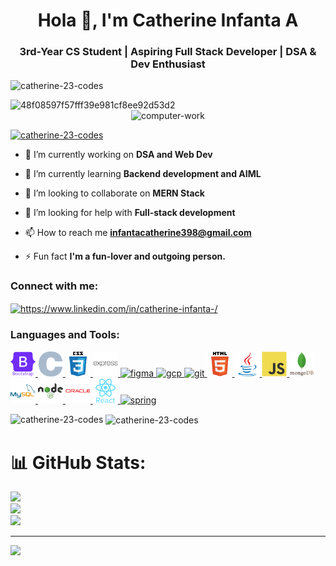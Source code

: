 <h1 align="center">Hola 👋, I'm Catherine Infanta A</h1>
<h3 align="center">3rd-Year CS Student | Aspiring Full Stack Developer | DSA & Dev Enthusiast</h3>

<p align="left"> <img src="https://komarev.com/ghpvc/?username=catherine-23-codes&label=Profile%20views&color=0e75b6&style=flat" alt="catherine-23-codes" /> </p>

![48f08597f57fff39e981cf8ee92d53d2](https://github.com/user-attachments/assets/2b231e7a-d39b-4e74-a834-8deeb9a45d08)  &nbsp; &nbsp; &nbsp; &nbsp; &nbsp; &nbsp; &nbsp; &nbsp; &nbsp; &nbsp; &nbsp; &nbsp; &nbsp; &nbsp; &nbsp; &nbsp; &nbsp; &nbsp; &nbsp; &nbsp; &nbsp; &nbsp; &nbsp; &nbsp; &nbsp; &nbsp; &nbsp; &nbsp; &nbsp; &nbsp; &nbsp; &nbsp; &nbsp; &nbsp; &nbsp; &nbsp; &nbsp; &nbsp; &nbsp; &nbsp; &nbsp; &nbsp; &nbsp; &nbsp; &nbsp; &nbsp; &nbsp; &nbsp; &nbsp; &nbsp;  &nbsp; &nbsp; &nbsp;&nbsp; &nbsp;  ![computer-work](https://github.com/user-attachments/assets/8ed02c44-2390-4a0e-bd0b-ce4a41767cc8)



<p align="left"> <a href="https://github.com/ryo-ma/github-profile-trophy"><img src="https://github-profile-trophy.vercel.app/?username=catherine-23-codes" alt="catherine-23-codes" /></a> </p>

- 🔭 I’m currently working on **DSA and Web Dev**

- 🌱 I’m currently learning **Backend development and AIML**

- 👯 I’m looking to collaborate on **MERN  Stack**

- 🤝 I’m looking for help with **Full-stack development**

- 📫 How to reach me **infantacatherine398@gmail.com**

- ⚡ Fun fact **I'm a fun-lover and outgoing person.**

<h3 align="left">Connect with me:</h3>
<p align="left">
<a href="https://linkedin.com/in/https://www.linkedin.com/in/catherine-infanta-/" target="blank"><img align="center" src="https://raw.githubusercontent.com/rahuldkjain/github-profile-readme-generator/master/src/images/icons/Social/linked-in-alt.svg" alt="https://www.linkedin.com/in/catherine-infanta-/" height="30" width="40" /></a>
</p>

<h3 align="left">Languages and Tools:</h3>
<p align="left"> <a href="https://getbootstrap.com" target="_blank" rel="noreferrer"> <img src="https://raw.githubusercontent.com/devicons/devicon/master/icons/bootstrap/bootstrap-plain-wordmark.svg" alt="bootstrap" width="40" height="40"/> </a> <a href="https://www.cprogramming.com/" target="_blank" rel="noreferrer"> <img src="https://raw.githubusercontent.com/devicons/devicon/master/icons/c/c-original.svg" alt="c" width="40" height="40"/> </a> <a href="https://www.w3schools.com/css/" target="_blank" rel="noreferrer"> <img src="https://raw.githubusercontent.com/devicons/devicon/master/icons/css3/css3-original-wordmark.svg" alt="css3" width="40" height="40"/> </a> <a href="https://expressjs.com" target="_blank" rel="noreferrer"> <img src="https://raw.githubusercontent.com/devicons/devicon/master/icons/express/express-original-wordmark.svg" alt="express" width="40" height="40"/> </a> <a href="https://www.figma.com/" target="_blank" rel="noreferrer"> <img src="https://www.vectorlogo.zone/logos/figma/figma-icon.svg" alt="figma" width="40" height="40"/> </a> <a href="https://cloud.google.com" target="_blank" rel="noreferrer"> <img src="https://www.vectorlogo.zone/logos/google_cloud/google_cloud-icon.svg" alt="gcp" width="40" height="40"/> </a> <a href="https://git-scm.com/" target="_blank" rel="noreferrer"> <img src="https://www.vectorlogo.zone/logos/git-scm/git-scm-icon.svg" alt="git" width="40" height="40"/> </a> <a href="https://www.w3.org/html/" target="_blank" rel="noreferrer"> <img src="https://raw.githubusercontent.com/devicons/devicon/master/icons/html5/html5-original-wordmark.svg" alt="html5" width="40" height="40"/> </a> <a href="https://www.java.com" target="_blank" rel="noreferrer"> <img src="https://raw.githubusercontent.com/devicons/devicon/master/icons/java/java-original.svg" alt="java" width="40" height="40"/> </a> <a href="https://developer.mozilla.org/en-US/docs/Web/JavaScript" target="_blank" rel="noreferrer"> <img src="https://raw.githubusercontent.com/devicons/devicon/master/icons/javascript/javascript-original.svg" alt="javascript" width="40" height="40"/> </a> <a href="https://www.mongodb.com/" target="_blank" rel="noreferrer"> <img src="https://raw.githubusercontent.com/devicons/devicon/master/icons/mongodb/mongodb-original-wordmark.svg" alt="mongodb" width="40" height="40"/> </a> <a href="https://www.mysql.com/" target="_blank" rel="noreferrer"> <img src="https://raw.githubusercontent.com/devicons/devicon/master/icons/mysql/mysql-original-wordmark.svg" alt="mysql" width="40" height="40"/> </a> <a href="https://nodejs.org" target="_blank" rel="noreferrer"> <img src="https://raw.githubusercontent.com/devicons/devicon/master/icons/nodejs/nodejs-original-wordmark.svg" alt="nodejs" width="40" height="40"/> </a> <a href="https://www.oracle.com/" target="_blank" rel="noreferrer"> <img src="https://raw.githubusercontent.com/devicons/devicon/master/icons/oracle/oracle-original.svg" alt="oracle" width="40" height="40"/> </a> <a href="https://reactjs.org/" target="_blank" rel="noreferrer"> <img src="https://raw.githubusercontent.com/devicons/devicon/master/icons/react/react-original-wordmark.svg" alt="react" width="40" height="40"/> </a> <a href="https://spring.io/" target="_blank" rel="noreferrer"> <img src="https://www.vectorlogo.zone/logos/springio/springio-icon.svg" alt="spring" width="40" height="40"/> </a> </p>

<p><img align="left" src="https://github-readme-stats.vercel.app/api/top-langs?username=catherine-23-codes&show_icons=true&locale=en&layout=compact" alt="catherine-23-codes" /></p>

<p>&nbsp;<img align="center" src="https://github-readme-stats.vercel.app/api?username=catherine-23-codes&show_icons=true&locale=en" alt="catherine-23-codes" /></p>


# 📊 GitHub Stats:
![](https://github-readme-stats.vercel.app/api?username=Catherine-23-Codes&theme=dark&hide_border=false&include_all_commits=false&count_private=false)<br/>
![](https://nirzak-streak-stats.vercel.app/?user=Catherine-23-Codes&theme=dark&hide_border=false)<br/>
![](https://github-readme-stats.vercel.app/api/top-langs/?username=Catherine-23-Codes&theme=dark&hide_border=false&include_all_commits=false&count_private=false&layout=compact)

---
[![](https://visitcount.itsvg.in/api?id=Catherine-23-Codes&icon=0&color=0)](https://visitcount.itsvg.in)

<!-- Proudly created with GPRM ( https://gprm.itsvg.in ) -->

